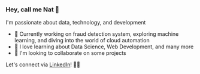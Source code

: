 ### Hey, call me Nat 👋 

I'm passionate about data, technology, and development

- 🔭 Currently working on fraud detection system, exploring machine learning, and diving into the world of cloud automation
- 🌱 I love learning about Data Science, Web Development, and many more
- 👯 I'm looking to collaborate on some projects

Let's connect via [LinkedIn](https://www.linkedin.com/in/kristynatasha/)! 👋🌐 

<!--
**kristynatasha/kristynatasha** is a ✨ _special_ ✨ repository because its `README.md` (this file) appears on your GitHub profile.

Here are some ideas to get you started:

- 🔭 I’m currently working on ...
- 🌱 I’m currently learning ...
- 👯 I’m looking to collaborate on ...
- 🤔 I’m looking for help with ...
- 💬 Ask me about ...
- 📫 How to reach me: ...
- 😄 Pronouns: ...
- ⚡ Fun fact: ...
-->
